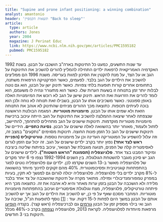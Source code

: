 ```yaml
---
title: "Supine and prone infant positioning: a winning combination"
analyst: amantonio
header: 'תוצאות הקמפיין "Back to sleep"'
article:
  type: article
  authors: Jones
  year: 2004
  magazine: J Perinat Educ
  link: https://www.ncbi.nlm.nih.gov/pmc/articles/PMC1595182
  pubmed: PMC1595182
---
```


עד שנות התשעים, כמעט כל התינוקות בארה"ב הושכבו על הבטן. בשנת 1992 האקדמיה האמריקאית לרפואת ילדים התחילה להמליץ להורים להשכיב את התינוקות על הגב או על הצד, על מנת להקטין את הסיכון למוות בעריסה. משנת 1996 הם ממליצים להשכיב את הילדים על הגב בלבד. לפעמים, כאשר הפרקטיקה הרפואית משתנה, בתחומים אחרים קורות תופעות בלתי צפויות. כאשר תינוק ישן על הבטן, הוא גם נוטה לבלות יותר זמן בתנוחה זו בשעות הערות שלו. כאשר הוא מתעורר ונהיה לו משעמם, הוא לומד להרים את הזרועות ואת הראש. תינוק שישן על הגב לא רוכש את המיומנויות האלה באופן ספונטני. כאשר משכיבים אותו על הבטן, בשבילו זאת תנוחה לא נוחה ולכן הוא בוכה לעיתים תכופות. כתוצאה מכך ההורים מניחים שהתינוק לא אוהב את התנוחה הזאת ולא שמים אותו על הבטן.
**מיומנויות מוטוריות.** המגמה הבולטת הראשונה שנצפתה לאחר שיצאה ההמלצה להשכיב את התינוקות על הגב הייתה עיכוב ברכישת מיומנויות מוטוריות מוקדמות. תינוקות שישנים על הגב מתחילים להתהפך, להתיישב, לזחול ולעמוד, מאוחר יותר בהשוואה לאלה שישנים על הבטן.
**נסיגת כתפיים.** הידיים של תינוקות שישנים על הגב כל הזמן פונות החוצה. תינוקות מסוימים "נתקעים" במצב זה, וזה עלול להשפיע על המוטוריקה העדינה וכן על מיומנויות נוספות.
**טורטיקוליס (הפניית ראש לצד אחד)** נפוץ יותר בקרב ילדים שישנים על הגב. זה יכול עם הזמן לגרום לאסימטריה קלה של הפנים, תנועה מוגבלת של הצוואר, עיכוב בפיתוח שליטה ביציבה ומיקוד המבט בצד אחד.
**פלגיוצפליה (תסמונת "הראש השטוח").** לילדים שישנים על הגב יש סיכון מוגבר להשטחת הגולגולת. בין השנים 1992-1994 נצפו פי 6 יותר מקרים של פלגיוצפליה מאשר ב-13 השנים שקדמו לכן. ילדים עם פלגיוצפליה נוטים לפגר בהתפתחות קוגניטיבית ופסיכומוטורית. 40% מהם זקוקים לחינוך מיוחד בהשוואה ל-8% מקרב ילדים בלי פלגיוצפליה. פלגיוצפליה יכולה לגרום גם למנשך לא תקין, בעיות במפרק טמפורומנדיבולרי ופזילה.
מתואר מקרה על תינוקת שהושכבה על צד אחד בלבד מלידה ולא הושכבה על הבטן בזמן ערות מאחר והיא לא אהבה את זה. כתוצאה מכך היא פיתחה טורטיקוליס, פלגיוצפליה, מצח וגולגולת אסימטריים ועיכוב בהתפתחות מיומנויות מוטוריות.
המחבר מסכם שאף על פי כן, יש להשכיב את הילדים על הגב אך יש להשכיב אותם על הבטן במשך היום לפחות ל-15 דקות. עוד : [[1]](https://www.ncbi.nlm.nih.gov/pubmed/17272603)
נוסף לתופעות הנ"ל, שכיבה על הגב ואי בילוי מספיק זמן על הבטן [גורמים](https://www.ncbi.nlm.nih.gov/pubmed/21977487) גם לברכיצפליה (ראש קצר).
בקנדה [הופיעו](https://www.ncbi.nlm.nih.gov/pmc/articles/PMC2805995) מרפאות מיוחדות לפלגיוצפליה. לקראת 2013, פלגיוצפליה [נצפתה](https://www.ncbi.nlm.nih.gov/pubmed/23837184) בקרב כ-46% מכלל תינוקות בני 3 חודשים.
